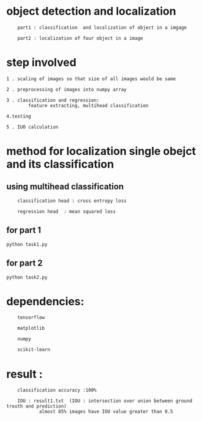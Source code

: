 
# object detection and localization

		part1 : classification  and localization of object in a imgage

		part2 : localization of four object in a image


# step involved 

	1 . scaling of images so that size of all images would be same

	2 . preprocessing of images into numpy array

	3 . classification and regression:
			feature extracting, multihead classification

	4.testing

	5 . IUO calculation







#  method for localization single obejct and its classification

## using multihead classification

	    classification head : cross entropy loss

	    regression head  : mean squared loss

## for part 1

	python task1.py

## for part 2

	python task2.py


# dependencies:
		tensorflow

		matplotlib

		numpy

		scikit-learn	



# result  :
		classification accuracy :100%

		IOU : result1.txt  (IOU : intersection over union between ground trouth and prediction)
                almost 85% images have IOU value greater than 0.5







